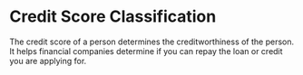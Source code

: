 # Credit Score Classification

The credit score of a person determines the creditworthiness of the person. It helps financial companies determine if you can repay the loan or credit you are applying for.
